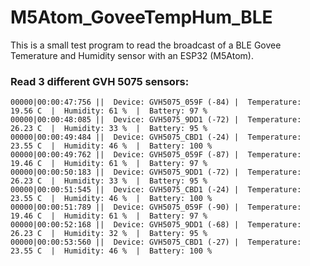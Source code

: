 # M5Atom_GoveeTempHum_BLE

This is a small test program to read the broadcast of a BLE Govee Temerature and Humidity sensor with an ESP32 (M5Atom).  

### Read 3 different GVH 5075 sensors:


```00000|00:00:47:441 ||  Device: GVH5075_CBD1 (-25) |  Temperature: 23.55 C  |  Humidity: 46 %  |  Battery: 100 % 
00000|00:00:47:756 ||  Device: GVH5075_059F (-84) |  Temperature: 19.56 C  |  Humidity: 61 %  |  Battery: 97 % 
00000|00:00:48:085 ||  Device: GVH5075_9DD1 (-72) |  Temperature: 26.23 C  |  Humidity: 33 %  |  Battery: 95 % 
00000|00:00:49:484 ||  Device: GVH5075_CBD1 (-24) |  Temperature: 23.55 C  |  Humidity: 46 %  |  Battery: 100 % 
00000|00:00:49:762 ||  Device: GVH5075_059F (-87) |  Temperature: 19.46 C  |  Humidity: 61 %  |  Battery: 97 % 
00000|00:00:50:183 ||  Device: GVH5075_9DD1 (-72) |  Temperature: 26.23 C  |  Humidity: 33 %  |  Battery: 95 % 
00000|00:00:51:545 ||  Device: GVH5075_CBD1 (-24) |  Temperature: 23.55 C  |  Humidity: 46 %  |  Battery: 100 % 
00000|00:00:51:789 ||  Device: GVH5075_059F (-90) |  Temperature: 19.46 C  |  Humidity: 61 %  |  Battery: 97 %
00000|00:00:52:168 ||  Device: GVH5075_9DD1 (-68) |  Temperature: 26.23 C  |  Humidity: 32 %  |  Battery: 95 %
00000|00:00:53:560 ||  Device: GVH5075_CBD1 (-27) |  Temperature: 23.55 C  |  Humidity: 46 %  |  Battery: 100 %
```
